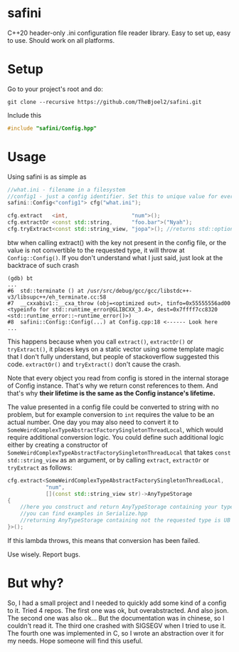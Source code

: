 # safini
C++20 header-only .ini configuration file reader library.
Easy to set up, easy to use. Should work on all platforms.

# Setup
Go to your project's root and do:
```
git clone --recursive https://github.com/TheBjoel2/safini.git
```
Include this
```cpp
#include "safini/Config.hpp"
```

# Usage
Using safini is as simple as
```cpp
//what.ini - filename in a filesystem
//config1 - just a config identifier. Set this to unique value for every Config
safini::Config<"config1"> cfg("what.ini");

cfg.extract   <int,                    "num">();
cfg.extractOr <const std::string,      "foo.bar">("Nyah");
cfg.tryExtract<const std::string_view, "jopa">(); //returns std::optional
```
btw when calling extract() with the key not present in the config file,
or the value is not convertible to the requested type, it will throw at ``Config::Config()``.
If you don't understand what I just said, just look at the backtrace of such crash
```
(gdb) bt
...
#6  std::terminate () at /usr/src/debug/gcc/gcc/libstdc++-v3/libsupc++/eh_terminate.cc:58
#7  __cxxabiv1::__cxa_throw (obj=<optimized out>, tinfo=0x55555556ad00 <typeinfo for std::runtime_error@GLIBCXX_3.4>, dest=0x7ffff7cc8320 <std::runtime_error::~runtime_error()>)
#8  safini::Config::Config(...) at Config.cpp:18 <------ Look here
...
```
This happens because when you call ``extract()``, ``extractOr()`` or ``tryExtract()``,
it places keys on a static vector using some template magic that I don't fully understand,
but people of stackoverflow suggested this code.
``extractOr()`` and ``tryExtract()`` don't cause the crash.

Note that every object you read from config is stored in the internal storage of Config instance.
That's why we return const references to them.
And that's why **their lifetime is the same as the Config instance's lifetime.**

The value presented in a config file could be converted to string with no problem,
but for example conversion to ``int`` requires the value to be an actual number.
One day you may also need to convert it to ``SomeWeirdComplexTypeAbstractFactorySingletonThreadLocal``,
which would require additional conversion logic.
You could define such additional logic either by creating a constructor of ``SomeWeirdComplexTypeAbstractFactorySingletonThreadLocal`` that takes ``const std::string_view`` as an argument,
or by calling ``extract``, ``extractOr`` or ``tryExtract`` as follows:
```cpp
cfg.extract<SomeWeirdComplexTypeAbstractFactorySingletonThreadLocal,
            "num",
            [](const std::string_view str)->AnyTypeStorage
{
    //here you construct and return AnyTypeStorage containing your type
    //you can find examples in Serialize.hpp
    //returning AnyTypeStorage containing not the requested type is UB
}>();
```
If this lambda throws, this means that conversion has been failed.

Use wisely. Report bugs.

# But why?
So, I had a small project and I needed to quickly add some kind of a config to it.
Tried 4 repos.
The first one was ok, but overabstracted. And also json.
The second one was also ok... But the documentation was in chinese, so I couldn't read it.
The third one crashed with SIGSEGV when I tried to use it.
The fourth one was implemented in C, so I wrote an abstraction over it for my needs. Hope someone will find this useful.
